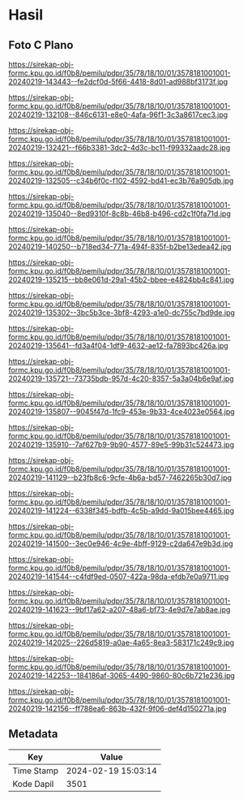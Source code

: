 # Hasil

## Foto C Plano

https://sirekap-obj-formc.kpu.go.id/f0b8/pemilu/pdpr/35/78/18/10/01/3578181001001-20240219-143443--fe2dcf0d-5f66-4418-8d01-ad988bf3173f.jpg

https://sirekap-obj-formc.kpu.go.id/f0b8/pemilu/pdpr/35/78/18/10/01/3578181001001-20240219-132108--846c6131-e8e0-4afa-96f1-3c3a8617cec3.jpg

https://sirekap-obj-formc.kpu.go.id/f0b8/pemilu/pdpr/35/78/18/10/01/3578181001001-20240219-132421--f66b3381-3dc2-4d3c-bc11-f99332aadc28.jpg

https://sirekap-obj-formc.kpu.go.id/f0b8/pemilu/pdpr/35/78/18/10/01/3578181001001-20240219-132505--c34b6f0c-f102-4592-bd41-ec3b76a905db.jpg

https://sirekap-obj-formc.kpu.go.id/f0b8/pemilu/pdpr/35/78/18/10/01/3578181001001-20240219-135040--8ed9310f-8c8b-46b8-b496-cd2c1f0fa71d.jpg

https://sirekap-obj-formc.kpu.go.id/f0b8/pemilu/pdpr/35/78/18/10/01/3578181001001-20240219-140250--b718ed34-771a-494f-835f-b2be13edea42.jpg

https://sirekap-obj-formc.kpu.go.id/f0b8/pemilu/pdpr/35/78/18/10/01/3578181001001-20240219-135215--bb8e061d-29a1-45b2-bbee-e4824bb4c841.jpg

https://sirekap-obj-formc.kpu.go.id/f0b8/pemilu/pdpr/35/78/18/10/01/3578181001001-20240219-135302--3bc5b3ce-3bf8-4293-a1e0-dc755c7bd9de.jpg

https://sirekap-obj-formc.kpu.go.id/f0b8/pemilu/pdpr/35/78/18/10/01/3578181001001-20240219-135641--fd3a4f04-1df9-4632-ae12-fa7893bc426a.jpg

https://sirekap-obj-formc.kpu.go.id/f0b8/pemilu/pdpr/35/78/18/10/01/3578181001001-20240219-135721--73735bdb-957d-4c20-8357-5a3a04b6e9af.jpg

https://sirekap-obj-formc.kpu.go.id/f0b8/pemilu/pdpr/35/78/18/10/01/3578181001001-20240219-135807--9045f47d-1fc9-453e-9b33-4ce4023e0564.jpg

https://sirekap-obj-formc.kpu.go.id/f0b8/pemilu/pdpr/35/78/18/10/01/3578181001001-20240219-135910--7af627b9-9b90-4577-89e5-99b31c524473.jpg

https://sirekap-obj-formc.kpu.go.id/f0b8/pemilu/pdpr/35/78/18/10/01/3578181001001-20240219-141129--b23fb8c6-9cfe-4b6a-bd57-7462265b30d7.jpg

https://sirekap-obj-formc.kpu.go.id/f0b8/pemilu/pdpr/35/78/18/10/01/3578181001001-20240219-141224--6338f345-bdfb-4c5b-a9dd-9a015bee4465.jpg

https://sirekap-obj-formc.kpu.go.id/f0b8/pemilu/pdpr/35/78/18/10/01/3578181001001-20240219-141500--3ec0e946-4c9e-4bff-9129-c2da647e9b3d.jpg

https://sirekap-obj-formc.kpu.go.id/f0b8/pemilu/pdpr/35/78/18/10/01/3578181001001-20240219-141544--c4fdf9ed-0507-422a-98da-efdb7e0a9711.jpg

https://sirekap-obj-formc.kpu.go.id/f0b8/pemilu/pdpr/35/78/18/10/01/3578181001001-20240219-141623--9bf17a62-a207-48a6-bf73-4e9d7e7ab8ae.jpg

https://sirekap-obj-formc.kpu.go.id/f0b8/pemilu/pdpr/35/78/18/10/01/3578181001001-20240219-142025--226d5819-a0ae-4a65-8ea3-583171c249c9.jpg

https://sirekap-obj-formc.kpu.go.id/f0b8/pemilu/pdpr/35/78/18/10/01/3578181001001-20240219-142253--184186af-3065-4490-9860-80c6b721e236.jpg

https://sirekap-obj-formc.kpu.go.id/f0b8/pemilu/pdpr/35/78/18/10/01/3578181001001-20240219-142156--ff788ea6-863b-432f-9f06-def4d150271a.jpg


## Metadata

| Key        | Value               |
| ---------- | ------------------- |
| Time Stamp | 2024-02-19 15:03:14 |
| Kode Dapil | 3501                |



